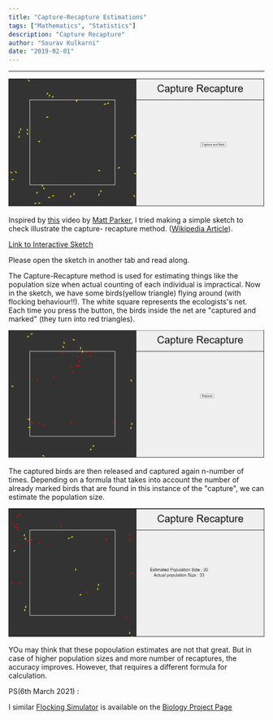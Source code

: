 ```yaml
---
title: "Capture-Recapture Estimations"
tags: ["Mathematics", "Statistics"]
description: "Capture Recapture"
author: "Sourav Kulkarni"
date: "2019-02-01"
---
```


---
![Sketch](./sketch.png)

Inspired by <a href="https://www.youtube.com/watch?v=MTmnVBJ9gCI" target="_blank">this</a> video by <a href="https://www.youtube.com/channel/UCSju5G2aFaWMqn-_0YBtq5A" target="_blank">Matt Parker</a>, I tried making a simple sketch to check illustrate the capture- recapture method. (<a href="https://en.wikipedia.org/wiki/Mark_and_recapture" target="_blank">Wikipedia Article</a>). 

<a href="https://souruly.github.io/P5-Playground/Capture_Recapture/index.html" target="_blank">Link to Interactive Sketch</a>

Please open the sketch in another tab and read along.

The Capture-Recapture method is used for estimating things like the population size when actual counting of each individual is impractical. Now in the sketch, we have some birds(yellow triangle) flying around (with flocking behaviour!!). The white square represents the ecologists's net. Each time you press the button, the birds inside the net are "captured and marked" (they turn into red triangles).

![Captured Birds](./capture.png)

The captured birds are then released and captured again n-number of times. Depending on a formula that takes into account the number of already marked birds that are found in this instance of the "capture", we can estimate the population size.

![Population](./estimate.png)

YOu may think that these popoulation estimates are not that great. But in case of higher population sizes and more number of recaptures, the accuracy improves. However, that requires a different formula for calculation.

PS(6th March 2021) : 

I similar <a href="https://souruly.github.io/Bio/Flocking/index.html" target="_blank">Flocking Simulator</a> is available on the <a href="https://souruly.github.io/Bio" target="_blank">Biology Project Page</a>
